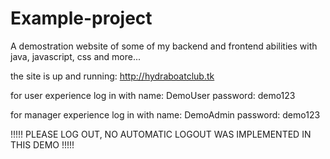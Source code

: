# Example-project
A demostration website of some of my backend and frontend abilities with java, javascript, css and more...

the site is up and running: http://hydraboatclub.tk

for user experience log in with name: DemoUser password: demo123

for manager experience log in with name: DemoAdmin password: demo123

!!!!! PLEASE LOG OUT, NO AUTOMATIC LOGOUT WAS IMPLEMENTED IN THIS DEMO !!!!!
